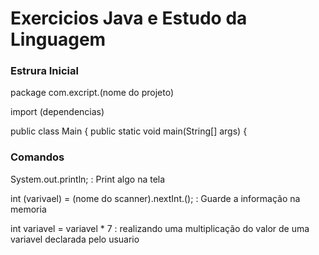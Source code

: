 # Exercicios Java e Estudo da Linguagem

### Estrura Inicial 

package com.excript.(nome do projeto)

import (dependencias)

public class Main {
   public static void main(String[] args) {


### Comandos

System.out.println; : Print algo na tela 

int (varivael) = (nome do scanner).nextInt.(); : Guarde a informação na memoria 

int variavel = variavel * 7 : realizando uma multiplicação do valor de uma variavel declarada pelo usuario


